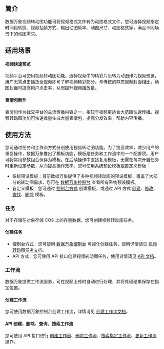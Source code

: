 ## 简介

数据万象视频转动图功能可将视频格式文件转为动图格式文件，您可选择视频指定时间段转换、视频抽帧方式、输出动图帧率、动图尺寸、动图格式等，满足不同场景下的动图需求。


## 适用场景

#### 视频快速预览

视频平台可使用视频转动图功能，选择视频中的精彩片段转为动图作为视频预览，用户无需点击播放全视频即可了解视频精彩部分。与传统的静态视频封面相比，动图封面可提高用户点击率，从而提升视频播放量。

#### 表情包制作

表情包作为社交平台的主流传播内容之一，相较于视频更适合大范围快速传播。视频转动图功能可快速批量生成大量表情包，提高分发效率，帮助内容传播。


## 使用方法

您可通过任务和工作流方式分别使用视频转动图功能。为了提高效率，减少用户的重复操作，数据万象推出了模板功能，模板是任务和工作流中的一个配置项。用户可将常用参数组合保存为模板，在后续操作中直接复用模板，无需在每次开启任务时重新设定参数，从而提高操作效率。您可使用系统预设模板或自定义模板：
- 系统预设模板：目前数据万象提供了多种视频转动图的预设模板，覆盖了大部分的转动图需求，您可在 [数据万象控制台](https://console.cloud.tencent.com/ci) 查看所有系统预设模板。
- 自定义模板：您可通过 [控制台方式](https://cloud.tencent.com/document/product/460/46490#.E8.A7.86.E9.A2.91.E8.BD.AC.E5.8A.A8.E5.9B.BE) 创建模板，或通过 API 方式 [创建](https://cloud.tencent.com/document/product/460/46989)、[修改](https://cloud.tencent.com/document/product/460/46992)、[查找](https://cloud.tencent.com/document/product/460/46991)、[删除](https://cloud.tencent.com/document/product/460/46990) 模板。


### 任务
对于存储在对象存储 COS 上的存量数据，您可创建视频转动图任务。

#### 创建任务
- 控制台方式：您可使用 [数据万象控制台](https://console.cloud.tencent.com/ci) 可视化创建任务，使用详情请见 [视频转动图任务文档](https://cloud.tencent.com/document/product/460/46489#.E5.88.9B.E5.BB.BA.E8.A7.86.E9.A2.91.E8.BD.AC.E5.8A.A8.E5.9B.BE.E4.BB.BB.E5.8A.A1)。
-  API 方式：您可使用 API 接口创建视频转动图任务，使用详情请见 [ API 文档](https://cloud.tencent.com/document/product/460/48217)。



### 工作流
数据万象提供工作流服务，可在视频上传时自动进行处理，并将处理结果保存在指定位置。

#### 创建工作流
您可使用数据万象控制台创建工作流，详情请见 [创建工作流文档](https://cloud.tencent.com/document/product/460/46488#.E5.88.9B.E5.BB.BA.E5.B7.A5.E4.BD.9C.E6.B5.81)。

#### API 创建、删除、查询、搜索工作流

您可使用 API 接口进行 [创建工作流](https://cloud.tencent.com/document/product/460/76856)、[删除工作流](https://cloud.tencent.com/document/product/460/76860)、[搜索指定工作流](https://cloud.tencent.com/document/product/460/76857)、[更新工作流](https://cloud.tencent.com/document/product/460/76861) 操作。


